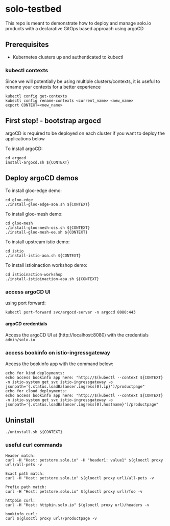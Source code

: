 # solo-testbed
This repo is meant to demonstrate how to deploy and manage solo.io products with a declarative GitOps based approach using argoCD
 
## Prerequisites
- Kubernetes clusters up and authenticated to kubectl

### kubectl contexts
Since we will potentially be using multiple clusters/contexts, it is useful to rename your contexts for a better experience
```
kubectl config get-contexts
kubectl config rename-contexts <current_name> <new_name>
export CONTEXT=<new_name>
```

## First step! - bootstrap argocd
argoCD is required to be deployed on each cluster if you want to deploy the applications below

To install argoCD:
```
cd argocd
install-argocd.sh ${CONTEXT}
```

## Deploy argoCD demos

To install gloo-edge demo:
```
cd gloo-edge
./install-gloo-edge-aoa.sh ${CONTEXT}
```

To install gloo-mesh demo:
```
cd gloo-mesh
./install-gloo-mesh-oss.sh ${CONTEXT}
./install-gloo-mesh-ee.sh ${CONTEXT}
```

To install upstream istio demo:
```
cd istio
./install-istio-aoa.sh ${CONTEXT}
```

To install istioinaction workshop demo: 
```
cd istioinaction-workshop
./install-istioinaction-aoa.sh ${CONTEXT}
```

### access argoCD UI
using port forward:
```
kubectl port-forward svc/argocd-server -n argocd 8080:443
```

#### argoCD credentials
Access the argoCD UI at (http://localhost:8080) with the credentials `admin/solo.io`

### access bookinfo on istio-ingressgateway
Access the bookinfo app with the command below:
```
echo for kind deployments:
echo access bookinfo app here: "http://$(kubectl --context ${CONTEXT} -n istio-system get svc istio-ingressgateway -o jsonpath='{.status.loadBalancer.ingress[0].ip}')/productpage"
echo for cloud deployments:
echo access bookinfo app here: "http://$(kubectl --context ${CONTEXT} -n istio-system get svc istio-ingressgateway -o jsonpath='{.status.loadBalancer.ingress[0].hostname}')/productpage"
```

## Uninstall
```
./uninstall.sh ${CONTEXT}
```

### useful curl commands
```
Header match:
curl -H "Host: petstore.solo.io" -H "header1: value1" $(glooctl proxy url)/all-pets -v

Exact path match:
curl -H "Host: petstore.solo.io" $(glooctl proxy url)/all-pets -v

Prefix path match:
curl -H "Host: petstore.solo.io" $(glooctl proxy url)/foo -v

httpbin curl:
curl -H "Host: httpbin.solo.io" $(glooctl proxy url)/headers -v

bookinfo curl:
curl $(glooctl proxy url)/productpage -v 
```